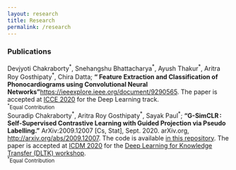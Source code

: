 ```yaml
---
layout: research
title: Research
permalink: /research
---
```


<!-- Write the Post page here -->
<div class="main">
<div class="post-wrap archive">
    <h3>Publications</h3>
    <article class="archive-item">
       Devjyoti Chakraborty<sup>*</sup>, Snehangshu Bhattacharya<sup>*</sup>, Ayush Thakur<sup>*</sup>, Aritra Roy Gosthipaty<sup>*</sup>, Chira Datta; <strong>“
Feature Extraction and Classification of Phonocardiograms using Convolutional Neural Networks”</strong><a href="https://ieeexplore.ieee.org/document/9290565">https://ieeexplore.ieee.org/document/9290565</a>. The paper is accepted at <a href="https://www.icce2020.in/">ICCE 2020</a> for the Deep Learning track.<br>
       <small><sup>*</sup>Equal Contribution</small>
    </article>
    <article class="archive-item">
       Souradip Chakraborty<sup>*</sup>, Aritra Roy Gosthipaty<sup>*</sup>, Sayak Paul<sup>*</sup>; <strong>“G-SimCLR : Self-Supervised Contrastive Learning with Guided Projection via Pseudo Labelling.”</strong> ArXiv:2009.12007 [Cs, Stat], Sept. 2020. arXiv.org, <a href="http://arxiv.org/abs/2009.12007">http://arxiv.org/abs/2009.12007</a>. The code is available <a href="https://github.com/ariG23498/G-SimCLR">in this repository</a>. The paper is accepted at <a href="icdm2020.bigke.org">ICDM 2020</a> for the <a href="https://fuzhenzhuang.github.io/DLKT2020/index.html">Deep Learning for Knowledge Transfer (DLTK) workshop</a>.<br>
       <small><sup>*</sup>Equal Contribution</small>
    </article>
</div>
</div>
